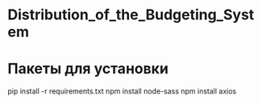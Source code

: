 # Distribution_of_the_Budgeting_System

# Пакеты для установки
pip install -r requirements.txt
npm install node-sass
npm install axios